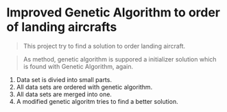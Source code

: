 # Improved Genetic Algorithm to order of landing aircrafts

> This project try to find a solution to order landing aircraft.

> As method, genetic algorithm is suppored a initializer solution which is found with Genetic Algorithm, again.

1. Data set is divied into small parts.
2. All data sets are ordered with genetic algorithm.
3. All data sets are merged into one.
4. A modified genetic algoritm tries to find a better solution.
